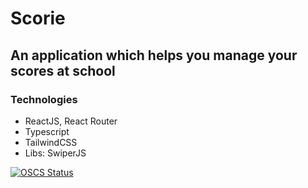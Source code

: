 # Scorie

## An application which helps you manage your scores at school

### Technologies

-   ReactJS, React Router
-   Typescript
-   TailwindCSS
-   Libs: SwiperJS

[![OSCS Status](https://www.oscs1024.com/platform/badge/yuran1811/Scorie.svg?size=small)](https://www.oscs1024.com/project/yuran1811/Scorie?ref=badge_small)